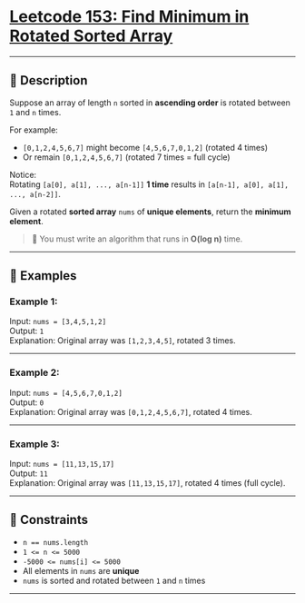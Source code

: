 # [Leetcode 153: Find Minimum in Rotated Sorted Array](https://leetcode.com/problems/find-minimum-in-rotated-sorted-array/description/)

---

## 📘 Description

Suppose an array of length `n` sorted in **ascending order** is rotated between `1` and `n` times.  

For example:
- `[0,1,2,4,5,6,7]` might become `[4,5,6,7,0,1,2]` (rotated 4 times)  
- Or remain `[0,1,2,4,5,6,7]` (rotated 7 times = full cycle)

Notice:  
Rotating `[a[0], a[1], ..., a[n-1]]` **1 time** results in `[a[n-1], a[0], a[1], ..., a[n-2]]`.

Given a rotated **sorted array** `nums` of **unique elements**, return the **minimum element**.

> 🧠 You must write an algorithm that runs in **O(log n)** time.

---

## 🧪 Examples

### Example 1:
Input: `nums = [3,4,5,1,2]`  
Output: `1`  
Explanation: Original array was `[1,2,3,4,5]`, rotated 3 times.

---

### Example 2:
Input: `nums = [4,5,6,7,0,1,2]`  
Output: `0`  
Explanation: Original array was `[0,1,2,4,5,6,7]`, rotated 4 times.

---

### Example 3:
Input: `nums = [11,13,15,17]`  
Output: `11`  
Explanation: Original array was `[11,13,15,17]`, rotated 4 times (full cycle).

---

## 🧾 Constraints

- `n == nums.length`  
- `1 <= n <= 5000`  
- `-5000 <= nums[i] <= 5000`  
- All elements in `nums` are **unique**  
- `nums` is sorted and rotated between `1` and `n` times  

---

